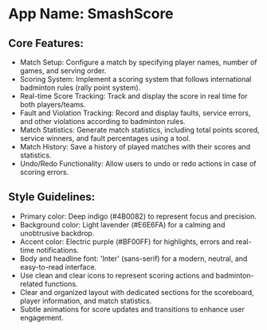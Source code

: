 # **App Name**: SmashScore

## Core Features:

- Match Setup: Configure a match by specifying player names, number of games, and serving order.
- Scoring System: Implement a scoring system that follows international badminton rules (rally point system).
- Real-time Score Tracking: Track and display the score in real time for both players/teams.
- Fault and Violation Tracking: Record and display faults, service errors, and other violations according to badminton rules.
- Match Statistics: Generate match statistics, including total points scored, service winners, and fault percentages using a tool.
- Match History: Save a history of played matches with their scores and statistics.
- Undo/Redo Functionality: Allow users to undo or redo actions in case of scoring errors.

## Style Guidelines:

- Primary color: Deep indigo (#4B0082) to represent focus and precision.
- Background color: Light lavender (#E6E6FA) for a calming and unobtrusive backdrop.
- Accent color: Electric purple (#BF00FF) for highlights, errors and real-time notifications.
- Body and headline font: 'Inter' (sans-serif) for a modern, neutral, and easy-to-read interface.
- Use clean and clear icons to represent scoring actions and badminton-related functions.
- Clear and organized layout with dedicated sections for the scoreboard, player information, and match statistics.
- Subtle animations for score updates and transitions to enhance user engagement.